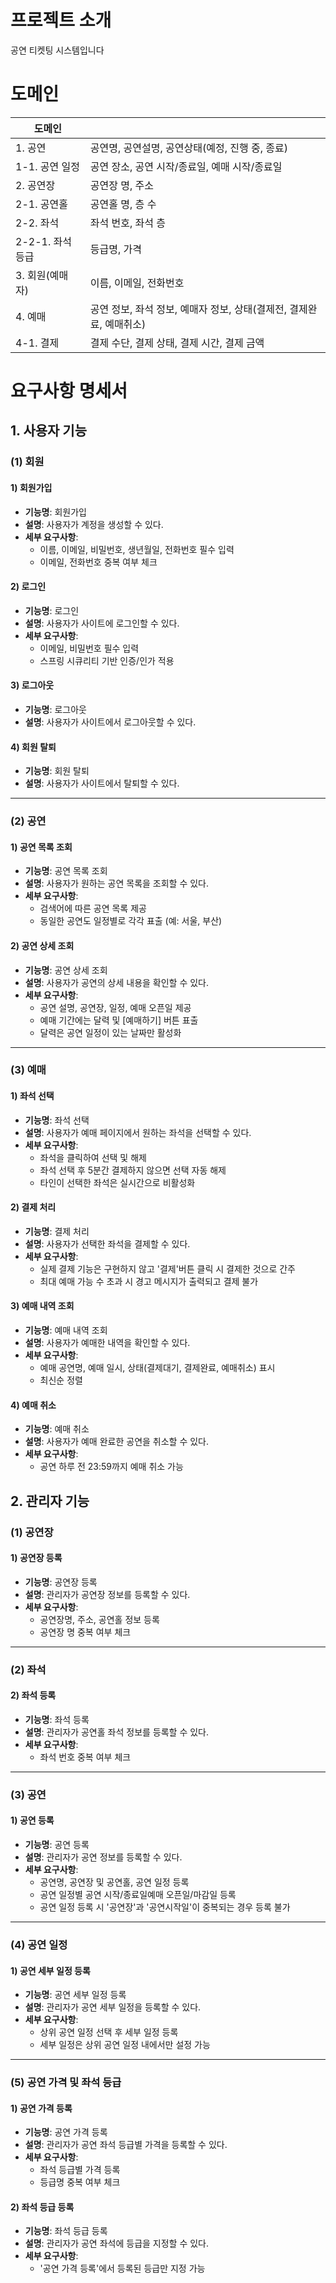 # 프로젝트 소개
공연 티켓팅 시스템입니다



# 도메인
| 도메인           |                           |
|------------------|------------------------------------|
| 1. 공연          | 공연명, 공연설명, 공연상태(예정, 진행 중, 종료)  |
| 1-1. 공연 일정     | 공연 장소, 공연 시작/종료일, 예매 시작/종료일 |
| 2. 공연장        | 공연장 명, 주소                    |
| 2-1. 공연홀        | 공연홀 명, 층 수                   |
| 2-2. 좌석          | 좌석 번호, 좌석 층                |
| 2-2-1. 좌석 등급     | 등급명, 가격                      |
| 3. 회원(예매자) | 이름, 이메일, 전화번호             |
| 4. 예매          | 공연 정보, 좌석 정보, 예매자 정보, 상태(결제전, 결제완료, 예매취소) |
| 4-1. 결제          | 결제 수단, 결제 상태, 결제 시간, 결제 금액 |


# 요구사항 명세서
## 1. 사용자 기능
### (1) 회원
#### 1) 회원가입
- **기능명**: 회원가입
- **설명**: 사용자가 계정을 생성할 수 있다.
- **세부 요구사항**:
  - 이름, 이메일, 비밀번호, 생년월일, 전화번호 필수 입력
  - 이메일, 전화번호 중복 여부 체크
#### 2) 로그인
- **기능명**: 로그인
- **설명**: 사용자가 사이트에 로그인할 수 있다.
- **세부 요구사항**:
  - 이메일, 비밀번호 필수 입력
  - 스프링 시큐리티 기반 인증/인가 적용
#### 3) 로그아웃
- **기능명**: 로그아웃
- **설명**: 사용자가 사이트에서 로그아웃할 수 있다.
#### 4) 회원 탈퇴
- **기능명**: 회원 탈퇴
- **설명**: 사용자가 사이트에서 탈퇴할 수 있다.
---
### (2) 공연
#### 1) 공연 목록 조회
- **기능명**: 공연 목록 조회
- **설명**: 사용자가 원하는 공연 목록을 조회할 수 있다.
- **세부 요구사항**:
  - 검색어에 따른 공연 목록 제공
  - 동일한 공연도 일정별로 각각 표출 (예: 서울, 부산)
#### 2) 공연 상세 조회
- **기능명**: 공연 상세 조회
- **설명**: 사용자가 공연의 상세 내용을 확인할 수 있다.
- **세부 요구사항**:
  - 공연 설명, 공연장, 일정, 예매 오픈일 제공
  - 예매 기간에는 달력 및 [예매하기] 버튼 표출
  - 달력은 공연 일정이 있는 날짜만 활성화
---
### (3) 예매
#### 1) 좌석 선택
- **기능명**: 좌석 선택
- **설명**: 사용자가 예매 페이지에서 원하는 좌석을 선택할 수 있다.
- **세부 요구사항**:
  - 좌석을 클릭하여 선택 및 해제
  - 좌석 선택 후 5분간 결제하지 않으면 선택 자동 해제
  - 타인이 선택한 좌석은 실시간으로 비활성화
#### 2) 결제 처리
- **기능명**: 결제 처리
- **설명**: 사용자가 선택한 좌석을 결제할 수 있다.
- **세부 요구사항**:
  - 실제 결제 기능은 구현하지 않고 '결제'버튼 클릭 시 결제한 것으로 간주
  - 최대 예매 가능 수 초과 시 경고 메시지가 출력되고 결제 불가
#### 3) 예매 내역 조회
- **기능명**: 예매 내역 조회
- **설명**: 사용자가 예매한 내역을 확인할 수 있다.
- **세부 요구사항**:
  - 예매 공연명, 예매 일시, 상태(결제대기, 결제완료, 예매취소) 표시
  - 최신순 정렬
#### 4) 예매 취소
- **기능명**: 예매 취소
- **설명**: 사용자가 예매 완료한 공연을 취소할 수 있다.
- **세부 요구사항**:
  - 공연 하루 전 23:59까지 예매 취소 가능
## 2. 관리자 기능
### (1) 공연장
#### 1) 공연장 등록
- **기능명**: 공연장 등록
- **설명**: 관리자가 공연장 정보를 등록할 수 있다.
- **세부 요구사항**:
  - 공연장명, 주소, 공연홀 정보 등록
  - 공연장 명 중복 여부 체크
---
### (2) 좌석
#### 2) 좌석 등록
- **기능명**: 좌석 등록
- **설명**: 관리자가 공연홀 좌석 정보를 등록할 수 있다.
- **세부 요구사항**:
  - 좌석 번호 중복 여부 체크
---
### (3) 공연
#### 1) 공연 등록
- **기능명**: 공연 등록
- **설명**: 관리자가 공연 정보를 등록할 수 있다.
- **세부 요구사항**:
  - 공연명, 공연장 및 공연홀, 공연 일정 등록
  - 공연 일정별 공연 시작/종료일예매 오픈일/마감일 등록
  - 공연 일정 등록 시 '공연장'과 '공연시작일'이 중복되는 경우 등록 불가
    
---
### (4) 공연 일정
#### 1) 공연 세부 일정 등록
- **기능명**: 공연 세부 일정 등록
- **설명**: 관리자가 공연 세부 일정을 등록할 수 있다.
- **세부 요구사항**:
  - 상위 공연 일정 선택 후 세부 일정 등록
  - 세부 일정은 상위 공연 일정 내에서만 설정 가능
---
### (5) 공연 가격 및 좌석 등급
#### 1) 공연 가격 등록
- **기능명**: 공연 가격 등록
- **설명**: 관리자가 공연 좌석 등급별 가격을 등록할 수 있다.
- **세부 요구사항**:
  - 좌석 등급별 가격 등록
  - 등급명 중복 여부 체크
#### 2) 좌석 등급 등록
- **기능명**: 좌석 등급 등록
- **설명**: 관리자가 공연 좌석에 등급을 지정할 수 있다.
- **세부 요구사항**:
  - '공연 가격 등록'에서 등록된 등급만 지정 가능
